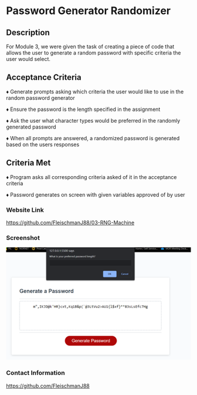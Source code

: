 # Password Generator Randomizer

## <strong>Description</strong>

For Module 3, we were given the task of creating a piece of code that allows the user to generate a random password with specific criteria the user would select.

## <strong>Acceptance Criteria</strong>

♦ Generate prompts asking which criteria the user would like to use in the random password generator

♦ Ensure the password is the length specified in the assignment

♦ Ask the user what character types would be preferred in the randomly generated password

♦ When all prompts are answered, a randomized password is generated based on the users responses

## <strong>Criteria Met</strong>

♦ Program asks all corresponding criteria asked of it in the acceptance criteria

♦ Password generates on screen with given variables approved of by user


### <strong>Website Link</strong>

https://github.com/FleischmanJ88/03-RNG-Machine

### <strong>Screenshot</strong>

![](Assets/PasswordGeneratorSS.png)

### <strong>Contact Information</strong>

https://github.com/FleischmanJ88